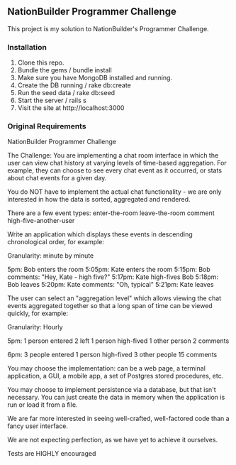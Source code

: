 ## NationBuilder Programmer Challenge

This project is my solution to NationBuilder's Programmer Challenge.

### Installation

1. Clone this repo.
2. Bundle the gems / bundle install
3. Make sure you have MongoDB installed and running.
4. Create the DB running / rake db:create
5. Run the seed data / rake db:seed
6. Start the server / rails s
7. Visit the site at http://localhost:3000

### Original Requirements

NationBuilder Programmer Challenge

The Challenge: You are implementing a chat room interface in which the user can view chat history at varying levels of time-based aggregation.  For example, they can choose to see every chat event as it occurred, or stats about chat events for a given day.

You do NOT have to implement the actual chat functionality - we are only interested in how the data is sorted, aggregated and rendered.

There are a few event types:
enter-the-room
leave-the-room
comment
high-five-another-user

Write an application which displays these events in descending chronological order, for example:

  Granularity: minute by minute

5pm: Bob enters the room
5:05pm: Kate enters the room
5:15pm: Bob comments: "Hey, Kate - high five?"
5:17pm: Kate high-fives Bob
5:18pm: Bob leaves
5:20pm: Kate comments: "Oh, typical"
5:21pm: Kate leaves

The user can select an "aggregation level" which allows viewing the chat events aggregated together so that a long span of time can be viewed quickly, for example:

Granularity: Hourly

5pm:  1 person entered
  2 left
  1 person high-fived 1 other person
  2 comments

6pm:  3 people entered
  1 person high-fived 3 other people
  15 comments


You may choose the implementation: can be a web page, a terminal application, a GUI, a mobile app, a set of Postgres stored procedures, etc.

You may choose to implement persistence via a database, but that isn't necessary. You can just create the data in memory when the application is run or load it from a file.

We are far more interested in seeing well-crafted, well-factored code than a fancy user interface.

We are not expecting perfection, as we have yet to achieve it ourselves.

Tests are HIGHLY encouraged
